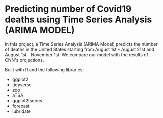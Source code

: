 # Predicting number of Covid19 deaths using Time Series Analysis (ARIMA MODEL) 

In this project, a Time Series Analysis (ARIMA Model) predicts the number of deaths in the United States starting from August 1st – August 21st and August 1st – November 1st. We compare our model with the results of CNN's projections.

Built with R and the following libraries:
+ ggplot2
+ tidyverse
+ zoo
+ aTSA
+ ggplot2tseries
+ forecast
+ lubridate
